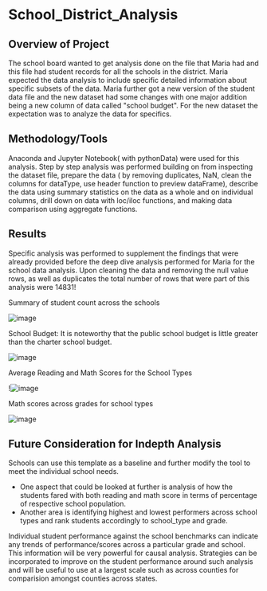 # School_District_Analysis

## Overview of Project
The school board wanted to get analysis done on the file that Maria had and this file had student records for all the schools in the district. Maria expected the data analysis to include specific detailed information about specific subsets of the data. Maria further got a new version of the student data file and the new dataset had some changes with one major addition being a new column of data called "school budget". For the new dataset the expectation was to analyze the data for specifics.

## Methodology/Tools
Anaconda and Jupyter Notebook( with pythonData) were used for this analysis. 
Step by step analysis was performed building on from inspecting the dataset file, prepare the data ( by removing duplicates, NaN, clean the columns for dataType, use header function to preview dataFrame), describe the data using summary statistics on the data as a whole and on individual columns, drill down on data with loc/iloc functions, and making data comparison using aggregate functions. 

## Results
Specific analysis was performed to supplement the findings that were already provided before the deep dive analysis performed for Maria for the school data analysis.
Upon cleaning the data and removing the null value rows, as well as duplicates the total number of rows that were part of this analysis were 14831! 

Summary of student count across the schools 

![image](https://user-images.githubusercontent.com/42523379/193507907-86df806a-634a-4087-b0f0-62aba204e749.png)

School Budget: It is noteworthy that the public school budget is little greater than the charter school budget. 

![image](https://user-images.githubusercontent.com/42523379/193507369-e02e9d09-1947-480d-ad7e-56cfde312acb.png)

Average Reading and Math Scores for the School Types

!![image](https://user-images.githubusercontent.com/42523379/193507509-81fd6edc-be2f-413c-aa7e-7922f0a7524f.png)

Math scores across grades for school types

![image](https://user-images.githubusercontent.com/42523379/193507962-4bbc348d-0457-4f7f-9d37-936517f23394.png)

## Future Consideration for Indepth Analysis 
Schools can use this template as a baseline and further modify the tool to meet the individual school needs. 
- One aspect that could be looked at further is analysis of how the students fared with both reading and math score in terms of percentage of respective school population. 
- Another area is identifying highest and lowest performers across school types and rank students accordingly to school_type and grade.

Individual student performance against the school benchmarks can indicate any trends of performance/scores across a particular grade and school. This information will be very powerful for causal analysis. Strategies can be incorporated to improve on the student performance around such analysis and will be useful to use at a largest scale such as across counties for comparision amongst counties across states. 

